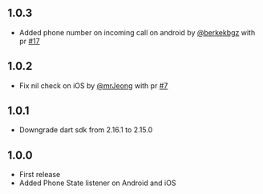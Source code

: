 ## 1.0.3
- Added phone number on incoming call on android by [@berkekbgz](https://github.com/berkekbgz) with pr [#17](https://github.com/andreamainella98/phone_state/pull/17)
## 1.0.2
- Fix nil check on iOS by [@mrJeong](https://github.com/mrJeong) with pr [#7](https://github.com/andreamainella98/phone_state/pull/7)
## 1.0.1
- Downgrade dart sdk from 2.16.1 to 2.15.0
## 1.0.0
- First release
- Added Phone State listener on Android and iOS